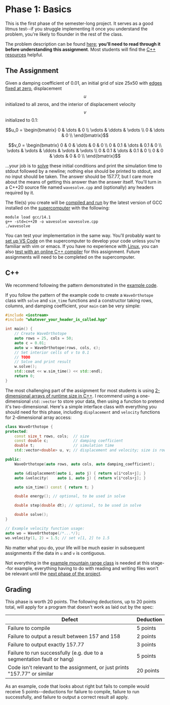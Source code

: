 ---
---

# Phase 1: Basics

This is the first phase of the semester-long project. It serves as a good litmus test--if you struggle implementing it once you understand the problem, you're likely to flounder in the rest of the class.

The problem description can be found [here](overview.md); **you'll need to read through it before understanding this assignment**. Most students will find the [C++ resources](../resources.md#c) helpful.



## The Assignment

Given a damping coefficient of 0.01, an initial grid of size 25x50 with [edges fixed at zero](https://en.wikipedia.org/wiki/Dirichlet_boundary_condition), displacement $$u$$ initialized to all zeros, and the interior of displacement velocity $$v$$ initialized to 0.1:

$$u_0 = \begin{bmatrix}
    0      & \dots  & 0      \\
    \vdots & \ddots & \vdots \\
    0      & \dots  & 0      \\
\end{bmatrix}$$

$$v_0 = \begin{bmatrix}
    0      & 0      & \dots  & 0      & 0      \\
    0      & 0.1    & \dots  & 0.1    & 0      \\
    \vdots & \vdots & \ddots & \vdots & \vdots \\
    0      & 0.1    & \dots  & 0.1    & 0      \\
    0      & 0      & \dots  & 0      & 0      \\
\end{bmatrix}$$

...your job is to [solve](overview.md#running-the-simulation) these initial conditions and print the simulation time to stdout followed by a newline; nothing else should be printed to stdout, and no input should be taken. The answer should be 157.77, but I care more about the means of getting this answer than the answer itself. You'll turn in a C++20 source file named `wavesolve.cpp` and (optionally) any headers required by it.

The file(s) you create will be [compiled and run](../resources.md#compilation) by the latest version of GCC installed on the [supercomputer](https://rc.byu.edu) with the following:

```shell
module load gcc/14.1
g++ -std=c++20 -o wavesolve wavesolve.cpp
./wavesolve
```

You can test your implementation in the same way. You'll probably want to [set up VS Code](https://rc.byu.edu/wiki/index.php?page=Remote+Development+with+VS+Code) on the supercomputer to develop your code unless you're familiar with vim or emacs. If you have no experience with [Linux](../lessons/2.md), you can also [test with an online C++ compiler](../resources.md#compilation) for this assignment. Future assignments will need to be completed on the supercomputer.



## C++

We recommend following the pattern demonstrated in the [example code](https://github.com/BYUHPC/sci-comp-course-example-cxx/blob/main/src/MountainRange.hpp).

If you follow the pattern of the example code to create a `WaveOrthotope` class with `solve` and `sim_time` functions and a constructor taking rows, columns, and damping coefficient, your `main` can be very simple:

```c++
#include <iostream>
#include "whatever_your_header_is_called.hpp"

int main() {
    // Create WaveOrthotope
    auto rows = 25, cols = 50;
    auto c = 0.01;
    auto w = WaveOrthotope(rows, cols, c);
    // Set interior cells of v to 0.1
    // TODO
    // Solve and print result
    w.solve();
    std::cout << w.sim_time() << std::endl;
    return 0;
}
```

The most challenging part of the assignment for most students is using [2-dimensional arrays of runtime size in C++](https://stackoverflow.com/a/32279494). I recommend using a one-dimensional `std::vector` to store your data, then using a function to pretend it's two-dimensional. Here's a simple interface class with everything you should need for this phase, including `displacement` and `velocity` functions for 2-dimensional array access:

```c++
class WaveOrthotope {
protected:
    const size_t rows, cols;  // size
    const double c;           // damping coefficient
    double t;                 // simulation time
    std::vector<double> u, v; // displacement and velocity; size is rows*cols

public:
    WaveOrthotope(auto rows, auto cols, auto damping_coefficient);

    auto &displacement(auto i, auto j) { return u[i*cols+j]; }
    auto &velocity(    auto i, auto j) { return v[i*cols+j]; }

    auto sim_time() const { return t; }

    double energy(); // optional, to be used in solve

    double step(double dt); // optional, to be used in solve

    double solve();
}

// Example velocity function usage:
auto wo = WaveOrthotope(/*...*/);
wo.velocity(1, 2) = 1.5; // set v[1, 2] to 1.5
```

No matter what you do, your life will be much easier in subsequent assignments if the data in `u` and `v` is contiguous.

Not everything in the [example mountain range class](https://github.com/BYUHPC/sci-comp-course-example-cxx/blob/main/src/MountainRange.hpp) is needed at this stage--for example, everything having to do with reading and writing files won't be relevant until the [next phase of the project](phase2.md).



## Grading

This phase is worth 20 points. The following deductions, up to 20 points total, will apply for a program that doesn't work as laid out by the spec:

| Defect | Deduction |
| --- | --- |
| Failure to compile | 5 points |
| Failure to output a result between 157 and 158 | 2 points |
| Failure to output exactly 157.77 | 3 points |
| Failure to run successfully (e.g. due to a segmentation fault or hang) | 5 points |
| Code isn't relevant to the assignment, or just prints "157.77" or similar | 20 points |

As an example, code that looks about right but fails to compile would receive 5 points--deductions for failure to compile, failure to run successfully, and failure to output a correct result all apply.
